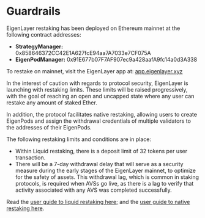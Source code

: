# Guardrails

EigenLayer restaking has been deployed on Ethereum mainnet at the following contract addresses:

* **StrategyManager:** 0x858646372CC42E1A627fcE94aa7A7033e7CF075A
* **EigenPodManager:** 0x91E677b07F7AF907ec9a428aafA9fc14a0d3A338

To restake on mainnet, visit the EigenLayer app at: [app.eigenlayer.xyz](https://app.eigenlayer.xyz)

In the interest of caution with regards to protocol security, EigenLayer is launching with restaking limits. These limits will be raised progressively, with the goal of reaching an open and uncapped state where any user can restake any amount of staked Ether.

In addition, the protocol facilitates native restaking, allowing users to create EigenPods and assign the withdrawal credentials of multiple validators to the addresses of their EigenPods.

The following restaking limits and conditions are in place:

* Within Liquid restaking, there is a deposit limit of 32 tokens per user transaction.
* There will be a 7-day withdrawal delay that will serve as a security measure during the early stages of the EigenLayer mainnet, to optimize for the safety of assets. This withdrawal lag, which is common in staking protocols, is required when AVSs go live, as there is a lag to verify that activity associated with any AVS was completed successfully.

Read the [user guide to liquid restaking here;](https://docs.eigenlayer.xyz/guides/liquid-restaking) and the [user guide to native restaking here](https://docs.eigenlayer.xyz/guides/native-restaking).
